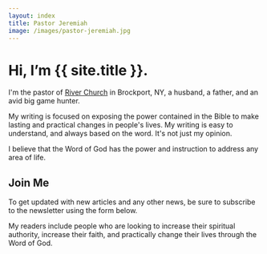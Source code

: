 ```yaml
---
layout: index
title: Pastor Jeremiah
image: /images/pastor-jeremiah.jpg
---
```


# Hi, I’m {{ site.title }}.

I'm the pastor of [River Church](https://riverbrockport.com) in Brockport, NY, a husband, a father, and an avid big game hunter.

My writing is focused on exposing the power contained in the Bible to make lasting and practical changes in people's lives. My writing is easy to understand, and always based on the word. It's not just my opinion.

I believe that the Word of God has the power and instruction to address any area of life.

## Join Me

To get updated with new articles and any other news, be sure to subscribe to the newsletter using the form below.

My readers include people who are looking to increase their spiritual authority, increase their faith, and practically change their lives through the Word of God. 